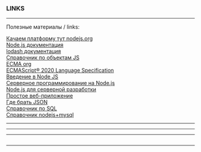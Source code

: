 ### LINKS  

---  

Полезные материалы / links:  

[Качаем платформу тут nodejs.org](https://nodejs.org/en/download/)  
[Node.js документация](https://nodejs.org/api/)  
[lodash документация](https://lodash.com/docs/)  
[Справочник по объектам JS](https://basicweb.ru/javascript/js_string.php)  
[ECMA org](https://www.ecma-international.org/)  
[ECMAScript® 2020 Language Specification](https://262.ecma-international.org/11.0/)  
[Введение в Node JS](https://metanit.com/web/nodejs/1.1.php)  
[Серверное программирование на Node.js](https://code.tutsplus.com/ru/tutorials/learning-server-side-javascript-with-nodejs--net-10044)  
[Node.js для серверной разработки](https://habr.com/ru/company/ruvds/blog/345164/)  
[Простое веб-приложение](https://umbrellait.com/ru/blog/how-to-build-a-simple-web-application-using-node-js/)  
[Где брать JSON](https://jsonplaceholder.typicode.com/)  
[Справочник по SQL](http://old.code.mu/sql/)  
[Справочник nodejs+mysql](https://www.mysqltutorial.org/mysql-nodejs/)  

--- 


---  


---  

```

```

---  


